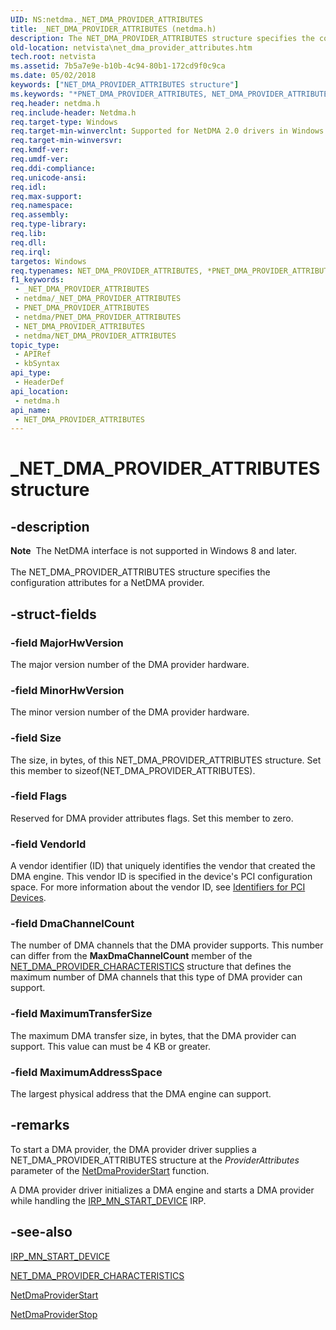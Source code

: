 ```yaml
---
UID: NS:netdma._NET_DMA_PROVIDER_ATTRIBUTES
title: _NET_DMA_PROVIDER_ATTRIBUTES (netdma.h)
description: The NET_DMA_PROVIDER_ATTRIBUTES structure specifies the configuration attributes for a NetDMA provider.
old-location: netvista\net_dma_provider_attributes.htm
tech.root: netvista
ms.assetid: 7b5a7e9e-b10b-4c94-80b1-172cd9f0c9ca
ms.date: 05/02/2018
keywords: ["NET_DMA_PROVIDER_ATTRIBUTES structure"]
ms.keywords: "*PNET_DMA_PROVIDER_ATTRIBUTES, NET_DMA_PROVIDER_ATTRIBUTES, NET_DMA_PROVIDER_ATTRIBUTES structure [Network Drivers Starting with Windows Vista], PNET_DMA_PROVIDER_ATTRIBUTES, PNET_DMA_PROVIDER_ATTRIBUTES structure pointer [Network Drivers Starting with Windows Vista], _NET_DMA_PROVIDER_ATTRIBUTES, netdma/NET_DMA_PROVIDER_ATTRIBUTES, netdma/PNET_DMA_PROVIDER_ATTRIBUTES, netdma_ref_a00d6e7c-6712-49c9-9c64-d200e96074c5.xml, netvista.net_dma_provider_attributes"
req.header: netdma.h
req.include-header: Netdma.h
req.target-type: Windows
req.target-min-winverclnt: Supported for NetDMA 2.0 drivers in Windows Server 2008. Supported for NetDMA 1.1   drivers in Windows Server 2008. Supported for NetDMA 1.0 drivers in Windows Server 2008 and Windows   Vista.
req.target-min-winversvr: 
req.kmdf-ver: 
req.umdf-ver: 
req.ddi-compliance: 
req.unicode-ansi: 
req.idl: 
req.max-support: 
req.namespace: 
req.assembly: 
req.type-library: 
req.lib: 
req.dll: 
req.irql: 
targetos: Windows
req.typenames: NET_DMA_PROVIDER_ATTRIBUTES, *PNET_DMA_PROVIDER_ATTRIBUTES
f1_keywords:
 - _NET_DMA_PROVIDER_ATTRIBUTES
 - netdma/_NET_DMA_PROVIDER_ATTRIBUTES
 - PNET_DMA_PROVIDER_ATTRIBUTES
 - netdma/PNET_DMA_PROVIDER_ATTRIBUTES
 - NET_DMA_PROVIDER_ATTRIBUTES
 - netdma/NET_DMA_PROVIDER_ATTRIBUTES
topic_type:
 - APIRef
 - kbSyntax
api_type:
 - HeaderDef
api_location:
 - netdma.h
api_name:
 - NET_DMA_PROVIDER_ATTRIBUTES
---
```


# _NET_DMA_PROVIDER_ATTRIBUTES structure


## -description

<div class="alert"><b>Note</b>  The NetDMA interface is not supported in Windows 8 and later.</div><div> </div>The NET_DMA_PROVIDER_ATTRIBUTES structure specifies the configuration attributes for a NetDMA
  provider.

## -struct-fields

### -field MajorHwVersion

The major version number of the DMA provider hardware.

### -field MinorHwVersion

The minor version number of the DMA provider hardware.

### -field Size

The size, in bytes, of this NET_DMA_PROVIDER_ATTRIBUTES structure. Set this member to 
     sizeof(NET_DMA_PROVIDER_ATTRIBUTES).

### -field Flags

Reserved for DMA provider attributes flags. Set this member to zero.

### -field VendorId

A vendor identifier (ID) that uniquely identifies the vendor that created the DMA engine. This
     vendor ID is specified in the device's PCI configuration space. For more information about the vendor
     ID, see 
     <a href="/windows-hardware/drivers/install/identifiers-for-pci-devices">Identifiers for PCI
     Devices</a>.

### -field DmaChannelCount

The number of DMA channels that the DMA provider supports. This number can differ from the 
     <b>MaxDmaChannelCount</b> member of the 
     <a href="/windows-hardware/drivers/ddi/netdma/ns-netdma-_net_dma_provider_characteristics">
     NET_DMA_PROVIDER_CHARACTERISTICS</a> structure that defines the maximum number of DMA channels that
     this type of DMA provider can support.

### -field MaximumTransferSize

The maximum DMA transfer size, in bytes, that the DMA provider can support. This value can must be
     4 KB or greater.

### -field MaximumAddressSpace

The largest physical address that the DMA engine can support.

## -remarks

To start a DMA provider, the DMA provider driver supplies a NET_DMA_PROVIDER_ATTRIBUTES structure at
    the 
    <i>ProviderAttributes</i> parameter of the 
    <a href="/windows-hardware/drivers/ddi/netdma/nf-netdma-netdmaproviderstart">NetDmaProviderStart</a> function.

A DMA provider driver initializes a DMA engine and starts a DMA provider while handling the 
    <a href="/windows-hardware/drivers/kernel/irp-mn-start-device">IRP_MN_START_DEVICE</a> IRP.

## -see-also

<a href="/windows-hardware/drivers/kernel/irp-mn-start-device">IRP_MN_START_DEVICE</a>



<a href="/windows-hardware/drivers/ddi/netdma/ns-netdma-_net_dma_provider_characteristics">
   NET_DMA_PROVIDER_CHARACTERISTICS</a>



<a href="/windows-hardware/drivers/ddi/netdma/nf-netdma-netdmaproviderstart">NetDmaProviderStart</a>



<a href="/windows-hardware/drivers/ddi/netdma/nf-netdma-netdmaproviderstop">NetDmaProviderStop</a>